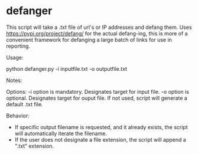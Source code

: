 # defanger

This script will take a .txt file of url's or IP addresses and defang them. 
Uses https://pypi.org/project/defang/ for the actual defang-ing, this is more of a convenient framework for defanging a large batch of links for use in reporting. 

Usage: 

python defanger.py -i inputfile.txt -o outputfile.txt

Notes:

Options:
-i option is mandatory. Designates target for input file.
-o option is optional.  Designates target for ouput file. If not used, script will generate a default .txt file. 

Behavior: 
- If specific output filename is requested, and it already exists, the script will automatically iterate the filename. 
- If the user does not designate a file extension, the script will append a ".txt" extension. 

